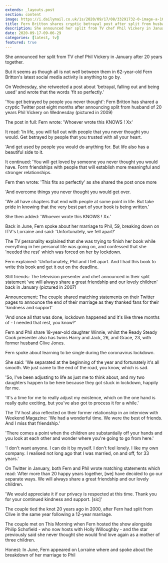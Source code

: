 ```yaml
---
extends: _layouts.post
section: content
image: https://i.dailymail.co.uk/1s/2020/09/17/08/33291732-0-image-a-10_1600329558374.jpg 
title: Fern Britton shares cryptic betrayal post after split from husband Phil Vickery 
description: She announced her split from TV chef Phil Vickery in January after 20 years together.  
date: 2020-09-17-09-06-29 
categories: [latest, tv] 
featured: true 
--- 
```

She announced her split from TV chef Phil Vickery in January after 20 years together. 

But it seems as though all is not well between them in 62-year-old Fern Britton's latest social media activity is anything to go by. 

On Wednesday, she retweeted a post about 'betrayal, falling out and being used' and wrote that the words 'fit so perfectly.' 

'You get betrayed by people you never thought': Fern Britton has shared a cryptic Twitter post eight months after announcing split from husband of 20 years Phil Vickery on Wednesday (pictured in 2009) 

The post in full: Fern wrote: 'Whoever wrote this KNOWS ! Xx'

It read: 'In life, you will fall out with people that you never thought you would. Get betrayed by people that you trusted with all your heart. 

'And get used by people you would do anything for. But life also has a beautiful side to it. 

It continued: 'You will get loved by someone you never thought you would have. Form friendships with people that will establish more meaningful and stronger relationships. 

Fern then wrote: 'This fits so perfectly' as she shared the post once more 

 'And overcome things you never thought you would get over. 

'We all have chapters that end with people at some point in life. But take pride in knowing that the very best part of your book is being written.' 

She then added: 'Whoever wrote this KNOWS ! Xx.' 

Back in June, Fern spoke about her marriage to Phil, 59, breaking down on ITV's Lorraine and said: 'Unfortunately, we fell apart!'  

The TV personality explained that she was trying to finish her book while everything in her personal life was going on, and confessed that she 'needed the rest' which was forced on her by lockdown.  

Fern explained: 'Unfortunately, Phil and I fell apart. And I had this book to write this book and get it out on the deadline.

Still friends: The television presenter and chef announced in their split statement 'we will always share a great friendship and our lovely children' back in January (pictured in 2007)



Announcement: The couple shared matching statements on their Twitter pages to announce the end of their marriage as they thanked fans for their 'kindness and support'  

'And once all that was done, lockdown happened and it's like three months of - I needed that rest, you know?' 

Fern and Phil share 18-year-old daughter Winnie, whilst the Ready Steady Cook presenter also has twins Harry and Jack, 26, and Grace, 23, with former husband Clive Jones. 

Fern spoke about learning to be single during the coronavirus lockdown. 

She said: 'We separated at the beginning of the year and fortunately it's all smooth. We just came to the end of the road, you know, which is sad. 

'So, I've been adjusting to life as just me to think about, and my two daughters happen to be here because they got stuck in lockdown, happily for me.

'It's a time for me to really adjust my existence, which on the one hand is really quite exciting, but you've also got to process it for a while.'  

The TV host also reflected on their former relationship in an interview with Weekend Magazine: 'We had a wonderful time. We were the best of friends. And I miss that friendship.' 

'There comes a point when the children are substantially off your hands and you look at each other and wonder where you're going to go from here.' 

'I don't want anyone. I can do it by myself. I don't feel lonely. I like my own company. I realised not long ago that I was married, on and off, for 33 years.'   

On Twitter in January, both Fern and Phil wrote matching statements which read: 'After more than 20 happy years together, [we] have decided to go our separate ways. We will always share a great friendship and our lovely children.

'We would appreciate it if our privacy is respected at this time. Thank you for your continued kindness and support. [sic]'

The couple tied the knot 20 years ago in 2000, after Fern had split from Clive in the same year following a 12-year marriage.  

The couple met on This Morning when Fern hosted the show alongside Philip Schofield - who now hosts with Holly Willoughby - and the star previously said she never thought she would find love again as a mother of three children.  

Honest: In June, Fern appeared on Lorraine where and spoke about the breakdown of her marriage to Phil 

